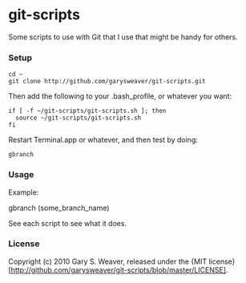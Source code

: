 git-scripts
===========

Some scripts to use with Git that I use that might be handy for others.

### Setup

    cd ~
    git clone http://github.com/garysweaver/git-scripts.git

Then add the following to your .bash_profile, or whatever you want:

    if [ -f ~/git-scripts/git-scripts.sh ]; then
      source ~/git-scripts/git-scripts.sh
    fi

Restart Terminal.app or whatever, and then test by doing:

    gbranch

### Usage

Example:

   gbranch (some_branch_name)

See each script to see what it does.

### License

Copyright (c) 2010 Gary S. Weaver, released under the {MIT license}[http://github.com/garysweaver/git-scripts/blob/master/LICENSE].
